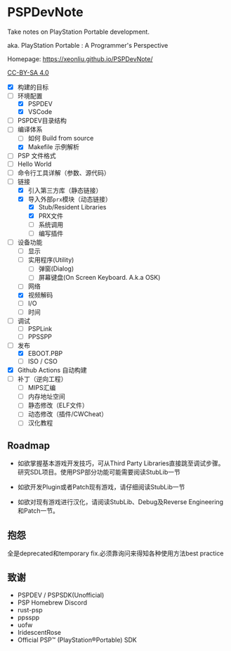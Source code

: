 # PSPDevNote
Take notes on PlayStation Portable development.

aka. PlayStation Portable : A Programmer's Perspective

Homepage: https://xeonliu.github.io/PSPDevNote/

[CC-BY-SA 4.0](https://creativecommons.org/licenses/by-sa/4.0/)

- [x] 构建的目标
- [ ] 环境配置
	- [x] PSPDEV
	- [x] VSCode
- [ ] PSPDEV目录结构
- [ ] 编译体系
	- [ ] 如何 Build from source
	- [x] Makefile 示例解析
- [ ] PSP 文件格式
- [ ] Hello World
- [ ] 命令行工具详解（参数、源代码）
- [ ] 链接
	- [x] 引入第三方库（静态链接）
  	- [x] 导入外部`prx`模块（动态链接）
		- [x] Stub/Resident Libraries
		- [x] PRX文件
		- [ ] 系统调用
		- [ ] 编写插件
- [ ] 设备功能
	- [ ] 显示
	- [ ] 实用程序(Utility)
		- [ ] 弹窗(Dialog)
		- [ ] 屏幕键盘(On Screen Keyboard. A.k.a OSK)
	- [ ] 网络
	- [x] 视频解码
	- [ ] I/O
	- [ ] 时间
- [ ] 调试
  - [ ] PSPLink
  - [ ] PPSSPP
- [ ] 发布
	- [x] EBOOT.PBP
	- [ ] ISO / CSO
- [x] Github Actions 自动构建
- [ ] 补丁（逆向工程）
    - [ ] MIPS汇编
    - [ ] 内存地址空间
    - [ ] 静态修改（ELF文件）
    - [ ] 动态修改（插件/CWCheat）
    - [ ] 汉化教程

## Roadmap

+ 如欲掌握基本游戏开发技巧，可从Third Party Libraries直接跳至调试步骤。研究SDL项目。使用PSP部分功能可能需要阅读StubLib一节

+ 如欲开发Plugin或者Patch现有游戏，请仔细阅读StubLib一节

+ 如欲对现有游戏进行汉化，请阅读StubLib、Debug及Reverse Engineering和Patch一节。

## 抱怨
全是deprecated和temporary fix.必须靠询问来得知各种使用方法best practice

## 致谢
+ PSPDEV / PSPSDK(Unofficial)
+ PSP Homebrew Discord
+ rust-psp
+ ppsspp
+ uofw
+ IridescentRose
+ Official PSP™ (PlayStation®Portable) SDK
